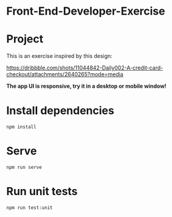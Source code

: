 # Front-End-Developer-Exercise

# Project
This is an exercise inspired by this design:

https://dribbble.com/shots/11044842-Daily002-A-credit-card-checkout/attachments/2640265?mode=media

**The app UI is responsive, try it in a desktop or mobile window!**

# Install dependencies
`npm install`

# Serve 
`npm run serve`

# Run unit tests
`npm run test:unit`